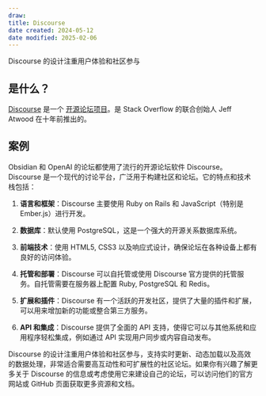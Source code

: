 ```yaml
---
draw:
title: Discourse
date created: 2024-05-12
date modified: 2025-02-06
---
```


Discourse 的设计注重用户体验和社区参与

<!-- more -->

## 是什么？

[Discourse](https://link.zhihu.com/?target=https%3A//www.discourse.org/) 是一个 [开源论坛项目](https://link.zhihu.com/?target=https%3A//github.com/discourse/discourse)。是 Stack Overflow 的联合创始人 Jeff Atwood 在十年前推出的。

## 案例

Obsidian 和 OpenAI 的论坛都使用了流行的开源论坛软件 Discourse。Discourse 是一个现代的讨论平台，广泛用于构建社区和论坛。它的特点和技术栈包括：

1. **语言和框架**：Discourse 主要使用 Ruby on Rails 和 JavaScript（特别是 Ember.js）进行开发。
    
2. **数据库**：默认使用 PostgreSQL，这是一个强大的开源关系数据库系统。
    
3. **前端技术**：使用 HTML5, CSS3 以及响应式设计，确保论坛在各种设备上都有良好的访问体验。
    
4. **托管和部署**：Discourse 可以自托管或使用 Discourse 官方提供的托管服务。自托管需要在服务器上配置 Ruby, PostgreSQL 和 Redis。
    
5. **扩展和插件**：Discourse 有一个活跃的开发社区，提供了大量的插件和扩展，可以用来增加新的功能或整合第三方服务。
    
6. **API 和集成**：Discourse 提供了全面的 API 支持，使得它可以与其他系统和应用程序轻松集成，例如通过 API 实现用户同步或内容自动发布。
    

Discourse 的设计注重用户体验和社区参与，支持实时更新、动态加载以及高效的数据处理，非常适合需要高互动性和可扩展性的社区论坛。如果你有兴趣了解更多关于 Discourse 的信息或考虑使用它来建设自己的论坛，可以访问他们的官方网站或 GitHub 页面获取更多资源和文档。
